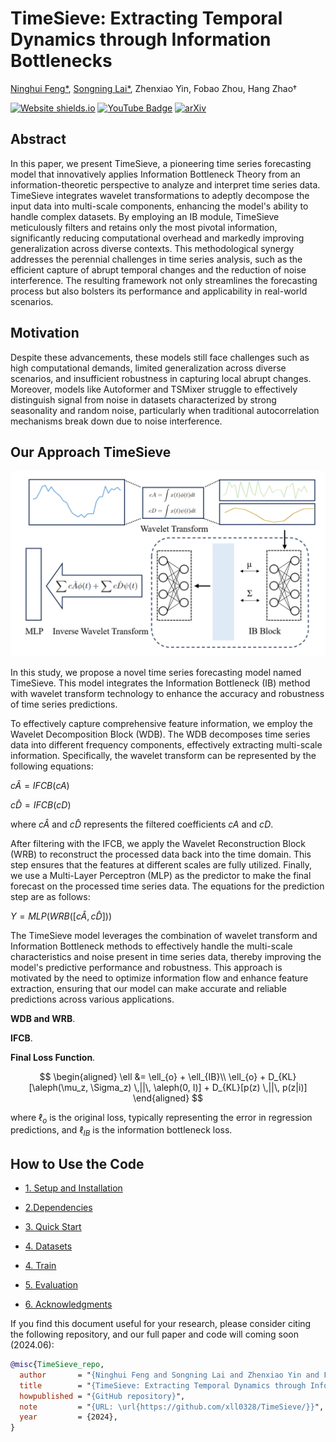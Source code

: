 # TimeSieve: Extracting Temporal Dynamics through Information Bottlenecks

[Ninghui Feng*](https://github.com/feng1201), [Songning Lai*](https://github.com/xll0328/), Zhenxiao Yin, Fobao Zhou, Hang Zhao†

[![Website shields.io](https://img.shields.io/website?url=http%3A//poco.is.tue.mpg.de)](https://NA) [![YouTube Badge](https://img.shields.io/badge/YouTube-Watch-red?style=flat-square&logo=youtube)](https://NA)  [![arXiv](https://img.shields.io/badge/arXiv-2405.01461-00ff00.svg)](https://arxiv.org/NA)  

## Abstract
In this paper, we present TimeSieve, a pioneering time series forecasting model that innovatively applies Information Bottleneck Theory from an information-theoretic perspective to analyze and interpret time series data. TimeSieve integrates wavelet transformations to adeptly decompose the input data into multi-scale components, enhancing the model's ability to handle complex datasets. By employing an IB module, TimeSieve meticulously filters and retains only the most pivotal information, significantly reducing computational overhead and markedly improving generalization across diverse contexts. This methodological synergy addresses the perennial challenges in time series analysis, such as the efficient capture of abrupt temporal changes and the reduction of noise interference. The resulting framework not only streamlines the forecasting process but also bolsters its performance and applicability in real-world scenarios.

## Motivation
Despite these advancements, these models still face challenges such as high computational demands, limited generalization across diverse scenarios, and insufficient robustness in capturing local abrupt changes. Moreover, models like Autoformer and TSMixer struggle to effectively distinguish signal from noise in datasets characterized by strong seasonality and random noise, particularly when traditional autocorrelation mechanisms break down due to noise interference.

## Our Approach TimeSieve

<p align="center">
  <img src="./MODEL.png" alt="Approach Image">
</p>

In this study, we propose a novel time series forecasting model named TimeSieve. This model integrates the Information Bottleneck (IB) method with wavelet transform technology to enhance the accuracy and robustness of time series predictions. 

To effectively capture comprehensive feature information, we employ the Wavelet Decomposition Block (WDB). The WDB decomposes time series data into different frequency components, effectively extracting multi-scale information. Specifically, the wavelet transform can be represented by the following equations:


$c\hat A = IFCB(cA)$

$c\hat D = IFCB(cD)$

where $c\hat A$ and $c\hat D$ represents the filtered coefficients $cA$ and $cD$.

After filtering with the IFCB, we apply the Wavelet Reconstruction Block (WRB) to reconstruct the processed data back into the time domain. This step ensures that the features at different scales are fully utilized. Finally, we use a Multi-Layer Perceptron (MLP) as the predictor to make the final forecast on the processed time series data. The equations for the prediction step are as follows:

$Y = MLP(WRB([c\hat A, c\hat D]))$


The TimeSieve model leverages the combination of wavelet transform and Information Bottleneck methods to effectively handle the multi-scale characteristics and noise present in time series data, thereby improving the model's predictive performance and robustness. This approach is motivated by the need to optimize information flow and enhance feature extraction, ensuring that our model can make accurate and reliable predictions across various applications.

**WDB and WRB**. 

**IFCB**.

**Final Loss Function**.

$$
\begin{aligned}
\ell &=  \ell_{o} +  \ell_{IB}\\
\ell_{o} +  D_{KL}[\aleph(\mu_z, \Sigma_z) \,||\, \aleph(0, I)] + D_{KL}[p(z) \,||\, p(z|i)]
\end{aligned}
$$

where $\ell_{o}$ is the original loss, typically representing the error in regression predictions, and $\ell_{IB}$ is the information bottleneck loss.
    
## How to Use the Code

* [1. Setup and Installation](#setup)

* [2.Dependencies](#Dependencies)

* [3. Quick Start](#quickstart)

* [4. Datasets](#datasets)

* [4. Train](#train)

* [5. Evaluation](#eval)

* [6. Acknowledgments](#acknowledgements)

<!--
## Setup and Installation <a name="setup"></a>


Clone the repository: 

```shell
git clone https://github.com/sato-team/Stable-Text-to-motion-Framework.git
```

Create fresh conda environment and install all the dependencies:

```
conda env create -f environment.yml
conda activate SATO
```

The code was tested on Python 3.8 and PyTorch 1.8.1.

## Dependencies<a name="Dependencies"></a>

```shell
bash dataset/prepare/download_extractor.sh
bash dataset/prepare/download_glove.sh
```

## **Quick Start**<a name="quickstart"></a>

A quick reference guide for using our code is provided in quickstart.ipynb.

## Datasets<a name="datasets"></a>

We are using two 3D human motion-language dataset: HumanML3D and KIT-ML. For both datasets, you could find the details as well as download [link](https://github.com/EricGuo5513/HumanML3D).
We perturbed the input texts based on the two datasets mentioned. You can access the perturbed text dataset through the following [link](https://drive.google.com/file/d/1XLvu2jfG1YKyujdANhYHV_NfFTyOJPvP/view?usp=sharing).
Take HumanML3D for an example, the dataset structure should look like this:  
```
./dataset/HumanML3D/
├── new_joint_vecs/
├── texts/ # You need to replace the 'texts' folder in the original dataset with the 'texts' folder from our dataset.
├── Mean.npy 
├── Std.npy 
├── train.txt
├── val.txt
├── test.txt
├── train_val.txt
└── all.txt
```
### **Train**<a name="train"></a>

We will release the training code soon.

### **Evaluation**<a name="eval"></a>

You can download the pretrained models in this [link](https://drive.google.com/drive/folders/1rs8QPJ3UPzLW4H3vWAAX9hJn4ln7m_ts?usp=sharing). 

```shell
python eval_t2m.py --resume-pth pretrained/vq_best.pth --resume-trans pretrained/net_best_fid.pth --clip_path pretrained/clip_best.pth
```


## Acknowledgements<a name="acknowledgements"></a>

We appreciate helps from :

- Open Source Code：[T2M-GPT](https://github.com/Mael-zys/T2M-GPT), [MoMask ](https://github.com/EricGuo5513/momask-codes), [MDM](https://guytevet.github.io/mdm-page/), etc.
- [Hongru Xiao](https://github.com/Hongru0306), [Erhang Zhang](https://github.com/zhangerhang), [Lijie Hu](https://sites.google.com/view/lijiehu/homepage), [Lei Wang](https://leiwangr.github.io/), [Mengyuan Liu](), [Chen Chen](https://www.crcv.ucf.edu/chenchen/) for discussions and guidance throughout the project, which has been instrumental to our work.
- [Zhen Zhao](https://github.com/Zanebla) for project website.
- If you find our work helpful, we would appreciate it if you could give our project a star!
## Citing<a name="citing"></a>
-->


If you find this document useful for your research, please consider citing the following repository, and our full paper and code will coming soon (2024.06):
```bibtex
@misc{TimeSieve_repo,
  author       = "{Ninghui Feng and Songning Lai and Zhenxiao Yin and Fobao Zhou and Hang Zhao}",
  title        = "{TimeSieve: Extracting Temporal Dynamics through Information Bottlenecks}",
  howpublished = "{GitHub repository}",
  note         = "{URL: \url{https://github.com/xll0328/TimeSieve/}}",
  year         = {2024},
}
```


